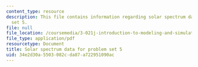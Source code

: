 ```yaml
---
content_type: resource
description: This file contains information regarding solar spectrum data for problem
  set 5.
file: null
file_location: /coursemedia/3-021j-introduction-to-modeling-and-simulation-spring-2012/34e2d30a5503082cda87a722951090ac_MIT3_021JS13_thesun.pdf
file_type: application/pdf
resourcetype: Document
title: Solar spectrum data for problem set 5
uid: 34e2d30a-5503-082c-da87-a722951090ac
---
```

